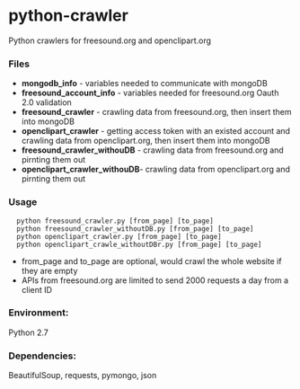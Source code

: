 # python-crawler
Python crawlers for freesound.org and openclipart.org

### Files
* **mongodb_info** 				- variables needed to communicate with mongoDB
* **freesound_account_info**  - variables needed for freesound.org Oauth 2.0 validation
* **freesound_crawler** 			- crawling data from freesound.org, then insert them into mongoDB
* **openclipart_crawler** 		- getting access token with an existed account and crawling data from openclipart.org, then insert them into 								mongoDB
* **freesound_crawler_withouDB**  - crawling data from freesound.org and pirnting them out
* **openclipart_crawler_withouDB**- crawling data from openclipart.org and pirnting them out

### Usage
```
  python freesound_crawler.py [from_page] [to_page]
  python freesound_crawler_withoutDB.py [from_page] [to_page]
  python openclipart_crawler.py [from_page] [to_page]
  python openclipart_crawle_withoutDBr.py [from_page] [to_page]
```
* from_page and to_page are optional, would crawl the whole website if they are empty
* APIs from freesound.org are limited to send 2000 requests a day from a client ID

### Environment:
  Python 2.7

### Dependencies: 
  BeautifulSoup, requests, pymongo, json
